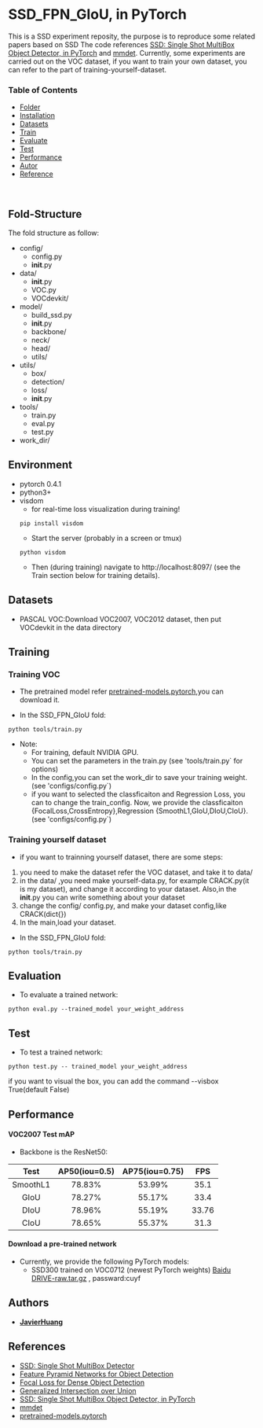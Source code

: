 # SSD_FPN_GIoU, in PyTorch
This is a SSD experiment reposity, the purpose is to reproduce some related papers based on SSD
The code references [SSD: Single Shot MultiBox Object Detector, in PyTorch](https://github.com/amdegroot/ssd.pytorch) and [mmdet](https://github.com/open-mmlab/mmdetection). Currently, some experiments are carried out on the VOC dataset, if you want to train your own dataset, you can refer to the part of training-yourself-dataset.

### Table of Contents
- <a href='#Folder_Structure'>Folder</a>
- <a href='#Environment'>Installation</a>
- <a href='#Datasets'>Datasets</a>
- <a href='#Training'>Train</a>
- <a href='#Evaluation'>Evaluate</a>
- <a href='#Test'>Test</a>
- <a href='#Performance'>Performance</a>
- <a href='#Autor'>Autor</a>
- <a href='#References'>Reference</a>

&nbsp;
&nbsp;
&nbsp;
&nbsp;

## Fold-Structure
The fold structure as follow:
- config/
	- config.py
	- __init__.py
- data/
	- __init__.py
 	- VOC.py
	- VOCdevkit/
- model/
	- build_ssd.py
	- __init__.py
	- backbone/
	- neck/
	- head/
	- utils/
- utils/
	- box/
	- detection/
	- loss/
	- __init__.py
- tools/
	- train.py
	- eval.py
	- test.py
- work_dir/
	

## Environment
- pytorch 0.4.1
- python3+
- visdom 
	- for real-time loss visualization during training!
	```Shell
	pip install visdom
	```
	- Start the server (probably in a screen or tmux)
	```Shell
	python visdom
	```
  * Then (during training) navigate to http://localhost:8097/ (see the Train section below for training details).


## Datasets
- PASCAL VOC:Download VOC2007, VOC2012 dataset, then put VOCdevkit in the data directory


## Training

### Training VOC
- The pretrained model refer [pretrained-models.pytorch](https://github.com/Cadene/pretrained-models.pytorch),you can download it.

- In the SSD_FPN_GIoU fold:
```Shell
python tools/train.py
```

- Note:
  * For training, default NVIDIA GPU.
  * You can set the parameters in the train.py (see 'tools/train.py` for options) 
  * In the config,you can set the work_dir to save your training weight.(see 'configs/config.py`) 
  * if you want to selected the classficaiton and Regression Loss, you can to change the train_config. Now, we provide the classficaiton {FocalLoss,CrossEntropy},Regression {SmoothL1,GIoU,DIoU,CIoU}.(see 'configs/config.py`) 

### Training yourself dataset
- if you want to trainning yourself dataset, there are some steps:
1. you need to make the dataset refer the VOC dataset, and take it to data/
2. in the data/ ,you need make yourself-data.py, for example CRACK.py(it is my dataset), and change it according to your dataset. Also,in the __init__.py you can write something about your dataset
3. change the config/ config.py, and make your dataset config,like CRACK(dict{})
4. In the main,load your dataset.

- In the SSD_FPN_GIoU fold:
```Shell
python tools/train.py
```


## Evaluation
- To evaluate a trained network:

```Shell
python eval.py --trained_model your_weight_address
```


## Test
- To test a trained network:

```Shell
python test.py -- trained_model your_weight_address
```
if you want to visual the box, you can add the command --visbox True(default False)


## Performance

#### VOC2007 Test mAP
- Backbone is the ResNet50:

| Test |AP50(iou=0.5)|AP75(iou=0.75)|FPS|
|:-:|:-:|:-:|:-:|
| SmoothL1 | 78.83% | 53.99% | 35.1 |
| GIoU | 78.27% | 55.17% | 33.4 |
| DIoU | 78.96% | 55.19% | 33.76 |
| CIoU | 78.65% | 55.37% | 31.3 |

#### Download a pre-trained network
- Currently, we provide the following PyTorch models:
    * SSD300 trained on VOC0712 (newest PyTorch weights) [Baidu DRIVE-raw.tar.gz](https://pan.baidu.com/s/158xpnjm5yPO2W6Pgs3WUAA) , passward:cuyf

## Authors
* [**JavierHuang**](https://github.com/JaryHuang)


## References
- [SSD: Single Shot MultiBox Detector](http://arxiv.org/abs/1512.02325)
- [Feature Pyramid Networks for Object Detection](https://arxiv.org/abs/1612.03144)
- [Focal Loss for Dense Object Detection](https://arxiv.org/abs/1708.02002)
- [Generalized Intersection over Union](https://arxiv.org/abs/1902.09630)
- [SSD: Single Shot MultiBox Object Detector, in PyTorch](https://github.com/amdegroot/ssd.pytorch)
- [mmdet](https://github.com/open-mmlab/mmdetection)
- [pretrained-models.pytorch](https://github.com/Cadene/pretrained-models.pytorch)

